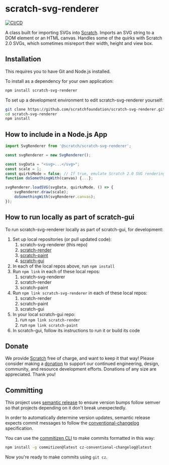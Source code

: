 # scratch-svg-renderer

[![CI/CD](https://github.com/scratchfoundation/scratch-svg-renderer/actions/workflows/ci-cd.yml/badge.svg)](https://github.com/scratchfoundation/scratch-svg-renderer/actions/workflows/ci-cd.yml)

A class built for importing SVGs into [Scratch](https://github.com/scratchfoundation/scratch-gui). Imports an SVG
string to a DOM element or an HTML canvas. Handles some of the quirks with Scratch 2.0 SVGs, which sometimes misreport
their width, height and view box.

## Installation

This requires you to have Git and Node.js installed.

To install as a dependency for your own application:

```bash
npm install scratch-svg-renderer
```

To set up a development environment to edit scratch-svg-renderer yourself:

```bash
git clone https://github.com/scratchfoundation/scratch-svg-renderer.git
cd scratch-svg-renderer
npm install
```

## How to include in a Node.js App

```js
import SvgRenderer from '@scratch/scratch-svg-renderer';

const svgRenderer = new SvgRenderer();

const svgData = "<svg>...</svg>";
const scale = 1;
const quirksMode = false; // If true, emulate Scratch 2.0 SVG rendering "quirks"
function doSomethingWith(canvas) {...};

svgRenderer.loadSVG(svgData, quirksMode, () => {
    svgRenderer.draw(scale);
    doSomethingWith(svgRenderer.canvas);
});
```

## How to run locally as part of scratch-gui

To run scratch-svg-renderer locally as part of scratch-gui, for development:

1. Set up local repositories (or pull updated code):
    1. scratch-svg-renderer (this repo)
    2. [scratch-render](https://github.com/scratchfoundation/scratch-render)
    3. [scratch-paint](https://github.com/scratchfoundation/scratch-paint)
    4. [scratch-gui](https://github.com/scratchfoundation/scratch-gui)
2. In each of the local repos above, run `npm install`
3. Run `npm link` in each of these local repos:
    1. scratch-svg-renderer
    2. scratch-render
    3. scratch-paint
4. Run `npm link scratch-svg-renderer` in each of these local repos:
    1. scratch-render
    2. scratch-paint
    3. scratch-gui
5. In your local scratch-gui repo:
    1. run `npm link scratch-render`
    2. run `npm link scratch-paint`
6. In scratch-gui, follow its instructions to run it or build its code

## Donate

We provide [Scratch](https://scratch.mit.edu) free of charge, and want to keep it that way! Please consider making a
[donation](https://secure.donationpay.org/scratchfoundation/) to support our continued engineering, design, community,
and resource development efforts. Donations of any size are appreciated. Thank you!

## Committing

This project uses [semantic release](https://github.com/semantic-release/semantic-release) to ensure version bumps
follow semver so that projects depending on it don't break unexpectedly.

In order to automatically determine version updates, semantic release expects commit messages to follow the
[conventional-changelog](https://github.com/bcoe/conventional-changelog-standard/blob/master/convention.md)
specification.

You can use the [commitizen CLI](https://github.com/commitizen/cz-cli) to make commits formatted in this way:

```bash
npm install -g commitizen@latest cz-conventional-changelog@latest
```

Now you're ready to make commits using `git cz`.
